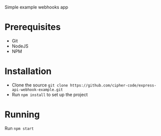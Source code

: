 Simple example webhooks app

Prerequisites
======
- Git
- NodeJS
- NPM

Installation
=======
- Clone the source `git clone https://github.com/cipher-code/express-api-webhook-example.git`
- Run `npm install` to set up the project

Running
======
Run `npm start`